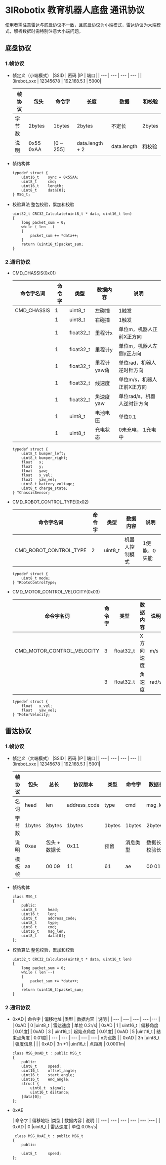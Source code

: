 # 3IRobotix 教育机器人底盘 通讯协议

使用者需注意雷达与底盘协议不一致，且底盘协议为小端模式，雷达协议为大端模式，解析数据时需特别注意大小端问题。

## 底盘协议

### 1.帧协议

- 帧定义（小端模式）
    |SSID | 密码 |IP | 端口|
    | --- | --- | --- | --- |
    | 3irebot_xxx | 12345678 | 192.168.5.1 | 5000|

    |帧协议| 包头 | 命令字 | 长度 | 数据 | 和校验 |
    | --- | --- | --- | --- | --- | --- |
    | 字节数 | 2bytes | 1bytes | 2bytes | 不定长 | 2bytes |
    | 说明 | 0x55 0xAA| [0 ~ 255] | data.length + 2 | data.length | 和校验 |

- 帧结构体

    ```
    typedef struct {
        uint16_t    sync = 0x55AA;
        uint8_t     cmd;
        uint16_t    length;
        uint8_t     data[0];
    } MSG_t;
    ```

- 校验算法
    整包校验，累加和校验
    ```
    uint32_t CRC32_Calculate(uint8_t * data, uint16_t len)
    {
        long packet_sum = 0;
        while ( len --)
        {
            packet_sum += *data++;
        }
        return (uint16_t)packet_sum;
    }
    ```

### 2.通讯协议

- CMD_CHASSIS(0x01)

    | 命令字名词 | 命令字 | 类型 | 数据内容 | 说明 |
    | --- | --- | --- | --- | --- |
    | CMD_CHASSIS | 1 | uint8_t | 左碰撞 | 1触发 |
    |  | 1 | uint8_t | 右碰撞 | 1触发 |
    ||1| float32_t | 里程计x| 单位m，机器人正前X正方向|
    ||1| float32_t | 里程计y| 单位m，机器人左侧y正方向|
    ||1| float32_t | 里程计yaw角| 单位rad，机器人逆时针方向|
    ||1| float32_t | 线速度| 单位m/s，机器人正前X正方向|
    ||1| float32_t | 角速度yaw| 单位rad/s，机器人逆时针方向|
    ||1| uint8_t | 电池电压| 单位0.1|
    ||1| uint8_t | 充电状态| 0未充电， 1充电中|
    
    ```
    typedef struct {
        uint8_t bumper_left;
        uint8_t bumper_right;
        float   x;
        float   y;
        float   yaw;
        float   x_vel;
        float   yaw_vel;
        uint8_t	battery_voltage;
        uint8_t charge_state;
    } TChassisSensor;
    ```

- CMD_ROBOT_CONTROL_TYPE(0x02)

    | 命令字名词 | 命令字 | 类型 | 数据内容 | 说明 |
    | --- | --- | --- | --- | --- |
    | CMD_ROBOT_CONTROL_TYPE | 2 | uint8_t | 机器人控制模式 | 1使能，0失能 |

    ```
    typedef struct {
        uint8_t mode;
    } TRbotoControlType;
    ```

- CMD_MOTOR_CONTROL_VELOCITY(0x03)

    | 命令字名词 | 命令字 | 类型 | 数据内容 | 说明 |
    | --- | --- | --- | --- | --- |
    | CMD_MOTOR_CONTROL_VELOCITY | 3 | float32_t | X方向速度 | m/s |
    |  | 3 | float32_t | 角速度 | rad/s |
    
    ```
    typedef struct {
        float   x_vel;
        float   yaw_vel;
    } TMotorVelocity;
    ```
    

## 雷达协议

### 1.帧协议

- 帧定义（大端模式）
    |SSID | 密码 |IP | 端口|
    | --- | --- | --- | --- |
    | 3irebot_xxx | 12345678 | 192.168.5.1 | 5001|

    |帧协议| 包头 | 总长 | 协议版本 | 类型 | 命令字 | 数据长 | 数据 | 和校验 |
    | --- | --- | --- | --- | --- | --- | --- | --- | --- |
    | 名词 | head | len | address_code  | type | cmd | msg_len | data | check |
    | 字节数 | 1bytes | 2bytes | 1bytes | 1bytes |1bytes |2bytes|不定长 | 2bytes |
    | 说明 |  0xaa | 包头 + 数据长| 0x11 | 预留 | 消息类型 | 数据长 + 校验长 | 传输内容 | 校验 |
    | 模板帧 |aa | 00 09 | 11 | 61 | ae | 00 01 | 29  | 01 fd |

- 帧结构体
    ```
    class MSG_t 
    {
        public:
        uint8_t     head;
        uint16_t    len;
        uint8_t     address_code;
        uint8_t     type;
        uint8_t     cmd;
        uint16_t    msg_len;
        uint8_t     data[0];
    };
    ```

- 校验算法
    整包校验，累加和校验
    ```
    uint32_t CRC32_Calculate(uint8_t * data, uint16_t len)
    {
        long packet_sum = 0;
        while ( len --)
        {
            packet_sum += *data++;
        }
        return (uint16_t)packet_sum;
    }
    ```
### 2.通讯协议

- 0xAD
    | 命令字 | 偏移地址 |类型 | 数据内容 | 说明 |
    | --- | --- | --- | --- |--- | 
    | 0xAD | 0 |uint8_t | 雷达速度 | 单位 0.2r/s|
    | 0xAD | 1 | uint16_t | 偏移角度 | 0.01度|
    | 0xAD | 3 | uint16_t | 起始点角度 | 0.01度|
    | 0xAD | 5 |uint16_t | 结束点角度 | 0.01度|
    | --- | --- | --- | --- | --- | n为点数 |
    | 0xAD | 3n |uint8_t | 强度信息 | |
    | 0xAD | 3n +1 |uint16_t | 点距离 | 0.0001m|

    ```
    class MSG_0xAD_t : public MSG_t
    {
        public:
        uint8_t     speed;
        uint16_t    offset_angle;
        uint16_t    start_angle;
        uint16_t    end_angle;
        struct {
            uint8_t  signal;
            uint16_t distance;
        }data[0];
    };
    ```

- 0xAE

    | 命令字 | 偏移地址 |类型 | 数据内容 | 说明 |
    | --- | --- | --- | --- | --- |--- | 
    | 0xAD | 0 |uint8_t | 雷达速度 | 单位 0.05r/s|

    ```
     class MSG_0xAE_t : public MSG_t
    {
        public:

        uint8_t     speed;
    };
    ```

